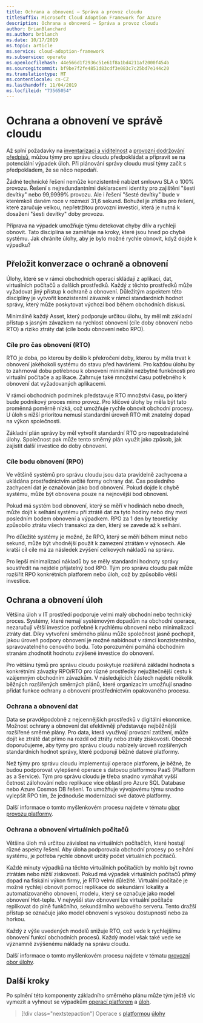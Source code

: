 ```yaml
---
title: Ochrana a obnovení – Správa a provoz cloudu
titleSuffix: Microsoft Cloud Adoption Framework for Azure
description: Ochrana a obnovení – Správa a provoz cloudu
author: BrianBlanchard
ms.author: brblanch
ms.date: 10/17/2019
ms.topic: article
ms.service: cloud-adoption-framework
ms.subservice: operate
ms.openlocfilehash: 44e566d1f2936c51e61f8a1bd4211af2000f454b
ms.sourcegitcommit: bf9be7f2fe4851d83cdf3e083c7c25bd7e144c20
ms.translationtype: MT
ms.contentlocale: cs-CZ
ms.lasthandoff: 11/04/2019
ms.locfileid: "73565054"
---
```

# <a name="protect-and-recover-in-cloud-management"></a>Ochrana a obnovení ve správě cloudu

Až splní požadavky na [inventarizaci a viditelnost](./inventory.md) a [provozní dodržování předpisů](./operational-compliance.md), můžou týmy pro správu cloudu předpokládat a připravit se na potenciální výpadek úloh. Při plánování správy cloudu musí týmy začít s předpokladem, že se něco nepodaří.

Žádné technické řešení nemůže konzistentně nabízet smlouvu SLA o 100% provozu. Řešení s nejredundantními deklaracemi identity pro zajištění "šesti devítky" nebo 99,9999% provozu. Ale i řešení "šesté devítky" bude v kterémkoli daném roce v rozmezí 31,6 sekund. Bohužel je zřídka pro řešení, které zaručuje velkou, nepřetržitou provozní investici, která je nutná k dosažení "šesti devítky" doby provozu.

Příprava na výpadek umožňuje týmu detekovat chyby dřív a rychleji obnovit. Tato disciplína se zaměřuje na kroky, které jsou hned po chybě systému. Jak chráníte úlohy, aby je bylo možné rychle obnovit, když dojde k výpadku?

## <a name="translate-protection-and-recovery-conversations"></a>Přeložit konverzace o ochraně a obnovení

Úlohy, které se v rámci obchodních operací skládají z aplikací, dat, virtuálních počítačů a dalších prostředků. Každý z těchto prostředků může vyžadovat jiný přístup k ochraně a obnovení. Důležitým aspektem této disciplíny je vytvořit konzistentní závazek v rámci standardních hodnot správy, který může poskytovat výchozí bod během obchodních diskusí.

Minimálně každý Asset, který podporuje určitou úlohu, by měl mít základní přístup s jasným závazkem na rychlost obnovení (cíle doby obnovení nebo RTO) a riziko ztráty dat (cíle bodu obnovení nebo RPO).

### <a name="recovery-time-objectives-rto"></a>Cíle pro čas obnovení (RTO)

RTO je doba, po kterou by došlo k překročení doby, kterou by měla trvat k obnovení jakéhokoli systému do stavu před haváriemi. Pro každou úlohu by to zahrnoval dobu potřebnou k obnovení minimální nezbytné funkčnosti pro virtuální počítače a aplikace. Zahrnuje také množství času potřebného k obnovení dat vyžadovaných aplikacemi.

V rámci obchodních podmínek představuje RTO množství času, po který bude podnikový proces mimo provoz. Pro klíčové úlohy by měla být tato proměnná poměrně nízká, což umožňuje rychle obnovit obchodní procesy. U úloh s nižší prioritou nemusí standardní úroveň RTO mít znatelný dopad na výkon společnosti.

Základní plán správy by měl vytvořit standardní RTO pro nepostradatelné úlohy. Společnost pak může tento směrný plán využít jako způsob, jak zajistit další investice do doby obnovení.

### <a name="recovery-point-objectives-rpo"></a>Cíle bodu obnovení (RPO)

Ve většině systémů pro správu cloudu jsou data pravidelně zachycena a ukládána prostřednictvím určité formy ochrany dat. Čas posledního zachycení dat je označován jako bod obnovení. Pokud dojde k chybě systému, může být obnovena pouze na nejnovější bod obnovení.

Pokud má systém bod obnovení, který se měří v hodinách nebo dnech, může dojít k selhání systému při ztrátě dat za tyto hodiny nebo dny mezi posledním bodem obnovení a výpadkem. RPO za 1 den by teoreticky způsobilo ztrátu všech transakcí za den, který se zavede až k selhání.

Pro důležité systémy je možné, že RPO, který se měří během minut nebo sekund, může být vhodnější použít k zamezení ztrátám v výnosech. Ale kratší cíl cíle má za následek zvýšení celkových nákladů na správu.

Pro lepší minimalizaci nákladů by se měly standardní hodnoty správy soustředit na nejdéle přijatelný bod RPO. Tým pro správu cloudu pak může rozšířit RPO konkrétních platforem nebo úloh, což by způsobilo větší investice.

## <a name="protect-and-recover-workloads"></a>Ochrana a obnovení úloh

Většina úloh v IT prostředí podporuje velmi malý obchodní nebo technický proces. Systémy, které nemají systémovým dopadům na obchodní operace, nezaručují větší investice potřebné k rychlému obnovení nebo minimalizaci ztráty dat. Díky vytvoření směrného plánu může společnost jasně pochopit, jakou úroveň podpory obnovení je možné nabídnout v rámci konzistentního, spravovatelného cenového bodu. Toto porozumění pomáhá obchodním stranám zhodnotit hodnotu zvýšené investice do obnovení.

Pro většinu týmů pro správu cloudu poskytuje rozšířená základní hodnota s konkrétními závazky RPO/RTO pro různé prostředky nejužitečnější cestu k vzájemným obchodním závazkům. V následujících částech najdete několik běžných rozšířených směrných plánů, které organizacím umožňují snadno přidat funkce ochrany a obnovení prostřednictvím opakovaného procesu.

### <a name="protect-and-recover-data"></a>Ochrana a obnovení dat

Data se pravděpodobně z nejcennějších prostředků v digitální ekonomice. Možnost ochrany a obnovení dat efektivněji představuje nejběžnější rozšířené směrné plány. Pro data, která využívají provozní zatížení, může dojít ke ztrátě dat přímo na rozdíl od ztráty nebo ztráty ziskovosti. Obecně doporučujeme, aby týmy pro správu cloudu nabízely úroveň rozšířených standardních hodnot správy, které podporují běžné datové platformy.

Než týmy pro správu cloudu implementují operace platforem, je běžné, že budou podporovat vylepšené operace s datovou platformou PaaS (Platform as a Service). Tým pro správu cloudu je třeba snadno vymáhat vyšší četnost zálohování nebo replikace více oblastí pro Azure SQL Database nebo Azure Cosmos DB řešení. To umožňuje vývojovému týmu snadno vylepšit RPO tím, že jednoduše modernizaci své datové platformy.

Další informace o tomto myšlenkovém procesu najdete v tématu [obor provozu platformy](./platform.md).

### <a name="protect-and-recover-vms"></a>Ochrana a obnovení virtuálních počítačů

Většina úloh má určitou závislost na virtuálních počítačích, které hostují různé aspekty řešení. Aby úloha podporovala obchodní procesy po selhání systému, je potřeba rychle obnovit určitý počet virtuálních počítačů.

Každé minuty výpadků na těchto virtuálních počítačích by mohlo být rovno ztrátám nebo nižší ziskovosti. Pokud má výpadek virtuálních počítačů přímý dopad na fiskální výkon firmy, je RTO velmi důležité. Virtuální počítače je možné rychleji obnovit pomocí replikace do sekundární lokality a automatizovaného obnovení, modelu, který se označuje jako model obnovení Hot-teple. V nejvyšší stav obnovení lze virtuální počítače replikovat do plně funkčního, sekundárního webového serveru. Tento dražší přístup se označuje jako model obnovení s vysokou dostupností nebo za horkou.

Každý z výše uvedených modelů snižuje RTO, což vede k rychlejšímu obnovení funkcí obchodních procesů. Každý model však také vede ke významně zvýšenému náklady na správu cloudu.

Další informace o tomto myšlenkovém procesu najdete v tématu [provozní obor úlohy](./workload.md).

## <a name="next-steps"></a>Další kroky

Po splnění této komponenty základního směrného plánu může tým ještě víc vymezit a vyhnout se výpadkům [operací platforem](./platform.md) a [úloh](./workload.md).

> [!div class="nextstepaction"]
> Operace s [platformou](./platform.md)
> [úlohy](./workload.md)
